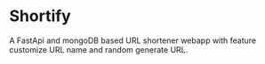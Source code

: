 # Shortify
A FastApi and mongoDB based URL shortener webapp with feature customize URL name and random generate URL.
